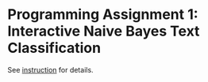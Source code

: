 # Programming Assignment 1: Interactive Naive Bayes Text Classification

See [instruction](instructions.pdf) for details.
